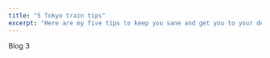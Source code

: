 ```yaml
---
title: "5 Tokyo train tips"
excerpt: "Here are my five tips to keep you sane and get you to your destination on the Tokyo Subway."
---
```


Blog 3
